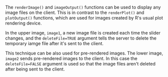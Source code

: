 The `renderImage()` and `imageOutput()` functions can be used to display any image files on the client. This is in contrast to the `renderPlot()` and `plotOutput()` functions, which are used for images created by R's usual plot rendering device.

In the upper image, `image1`, a new image file is created each time the slider changes, and the `deleteFile=TRUE` argument tells the server to delete the temporary iamge file after it's sent to the client. 

This technique can be also used for pre-rendered images. The lower image, `image2` sends pre-rendered images to the client. In this case the `deleteFile=FALSE` argument is used so that the image files aren't deleted after being sent to the client.

